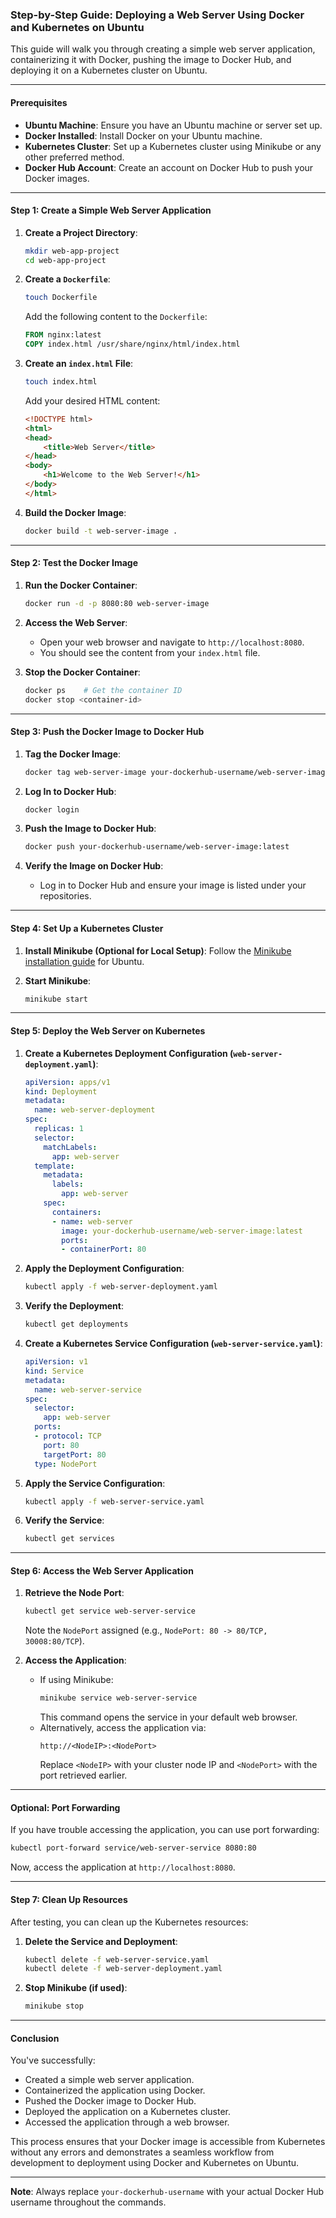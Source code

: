 ### Step-by-Step Guide: Deploying a Web Server Using Docker and Kubernetes on Ubuntu

This guide will walk you through creating a simple web server application, containerizing it with Docker, pushing the image to Docker Hub, and deploying it on a Kubernetes cluster on Ubuntu.

---

#### **Prerequisites**

- **Ubuntu Machine**: Ensure you have an Ubuntu machine or server set up.
- **Docker Installed**: Install Docker on your Ubuntu machine.
- **Kubernetes Cluster**: Set up a Kubernetes cluster using Minikube or any other preferred method.
- **Docker Hub Account**: Create an account on Docker Hub to push your Docker images.

---

#### **Step 1: Create a Simple Web Server Application**

1. **Create a Project Directory**:
   ```bash
   mkdir web-app-project
   cd web-app-project
   ```

2. **Create a `Dockerfile`**:
   ```bash
   touch Dockerfile
   ```
   Add the following content to the `Dockerfile`:
   ```Dockerfile
   FROM nginx:latest
   COPY index.html /usr/share/nginx/html/index.html
   ```

3. **Create an `index.html` File**:
   ```bash
   touch index.html
   ```
   Add your desired HTML content:
   ```html
   <!DOCTYPE html>
   <html>
   <head>
       <title>Web Server</title>
   </head>
   <body>
       <h1>Welcome to the Web Server!</h1>
   </body>
   </html>
   ```

4. **Build the Docker Image**:
   ```bash
   docker build -t web-server-image .
   ```

---

#### **Step 2: Test the Docker Image**

1. **Run the Docker Container**:
   ```bash
   docker run -d -p 8080:80 web-server-image
   ```

2. **Access the Web Server**:
   - Open your web browser and navigate to `http://localhost:8080`.
   - You should see the content from your `index.html` file.

3. **Stop the Docker Container**:
   ```bash
   docker ps    # Get the container ID
   docker stop <container-id>
   ```

---

#### **Step 3: Push the Docker Image to Docker Hub**

1. **Tag the Docker Image**:
   ```bash
   docker tag web-server-image your-dockerhub-username/web-server-image:latest
   ```

2. **Log In to Docker Hub**:
   ```bash
   docker login
   ```

3. **Push the Image to Docker Hub**:
   ```bash
   docker push your-dockerhub-username/web-server-image:latest
   ```

4. **Verify the Image on Docker Hub**:
   - Log in to Docker Hub and ensure your image is listed under your repositories.

---

#### **Step 4: Set Up a Kubernetes Cluster**

1. **Install Minikube (Optional for Local Setup)**:
   Follow the [Minikube installation guide](https://minikube.sigs.k8s.io/docs/start/) for Ubuntu.

2. **Start Minikube**:
   ```bash
   minikube start
   ```

---

#### **Step 5: Deploy the Web Server on Kubernetes**

1. **Create a Kubernetes Deployment Configuration (`web-server-deployment.yaml`)**:
   ```yaml
   apiVersion: apps/v1
   kind: Deployment
   metadata:
     name: web-server-deployment
   spec:
     replicas: 1
     selector:
       matchLabels:
         app: web-server
     template:
       metadata:
         labels:
           app: web-server
       spec:
         containers:
         - name: web-server
           image: your-dockerhub-username/web-server-image:latest
           ports:
           - containerPort: 80
   ```

2. **Apply the Deployment Configuration**:
   ```bash
   kubectl apply -f web-server-deployment.yaml
   ```

3. **Verify the Deployment**:
   ```bash
   kubectl get deployments
   ```

4. **Create a Kubernetes Service Configuration (`web-server-service.yaml`)**:
   ```yaml
   apiVersion: v1
   kind: Service
   metadata:
     name: web-server-service
   spec:
     selector:
       app: web-server
     ports:
     - protocol: TCP
       port: 80
       targetPort: 80
     type: NodePort
   ```

5. **Apply the Service Configuration**:
   ```bash
   kubectl apply -f web-server-service.yaml
   ```

6. **Verify the Service**:
   ```bash
   kubectl get services
   ```

---

#### **Step 6: Access the Web Server Application**

1. **Retrieve the Node Port**:
   ```bash
   kubectl get service web-server-service
   ```
   Note the `NodePort` assigned (e.g., `NodePort: 80 -> 80/TCP, 30008:80/TCP`).

2. **Access the Application**:
   - If using Minikube:
     ```bash
     minikube service web-server-service
     ```
     This command opens the service in your default web browser.
   - Alternatively, access the application via:
     ```
     http://<NodeIP>:<NodePort>
     ```
     Replace `<NodeIP>` with your cluster node IP and `<NodePort>` with the port retrieved earlier.

---

#### **Optional: Port Forwarding**

If you have trouble accessing the application, you can use port forwarding:

```bash
kubectl port-forward service/web-server-service 8080:80
```

Now, access the application at `http://localhost:8080`.

---

#### **Step 7: Clean Up Resources**

After testing, you can clean up the Kubernetes resources:

1. **Delete the Service and Deployment**:
   ```bash
   kubectl delete -f web-server-service.yaml
   kubectl delete -f web-server-deployment.yaml
   ```

2. **Stop Minikube (if used)**:
   ```bash
   minikube stop
   ```

---

#### **Conclusion**

You've successfully:

- Created a simple web server application.
- Containerized the application using Docker.
- Pushed the Docker image to Docker Hub.
- Deployed the application on a Kubernetes cluster.
- Accessed the application through a web browser.

This process ensures that your Docker image is accessible from Kubernetes without any errors and demonstrates a seamless workflow from development to deployment using Docker and Kubernetes on Ubuntu.

---

**Note**: Always replace `your-dockerhub-username` with your actual Docker Hub username throughout the commands.
